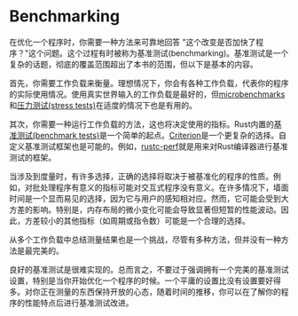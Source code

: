 # Benchmarking

在优化一个程序时，你需要一种方法来可靠地回答 "这个改变是否加快了程序？"这个问题。这个过程有时被称为基准测试(benchmarking)。基准测试是一个复杂的话题，彻底的覆盖范围超出了本书的范围，但以下是基本的内容。

首先，你需要工作负载来衡量。理想情况下，你会有各种工作负载，代表你的程序的实际使用情况。使用真实世界输入的工作负载是最好的，但[microbenchmarks]和[压力测试(stress tests)]在适度的情况下也是有用的。

[microbenchmarks]: https://stackoverflow.com/questions/2842695/what-is-microbenchmarking
[压力测试(stress tests)]: https://en.wikipedia.org/wiki/Stress_testing_(software)

其次，你需要一种运行工作负载的方法，这也将决定使用的指标。Rust内置的[基准测试(benchmark tests)]是一个简单的起点。[Criterion]是一个更复杂的选择。自定义基准测试框架也是可能的。例如，[rustc-perf]就是用来对Rust编译器进行基准测试的框架。

[基准测试(benchmark tests)]: https://doc.rust-lang.org/1.7.0/book/benchmark-tests.html
[Criterion]: https://github.com/bheisler/criterion.rs
[rustc-perf]: https://github.com/rust-lang/rustc-perf/

当涉及到度量时，有许多选择，正确的选择将取决于被基准化的程序的性质。例如，对批处理程序有意义的指标可能对交互式程序没有意义。在许多情况下，墙面时间是一个显而易见的选择，因为它与用户的感知相对应。然而，它可能会受到大方差的影响。特别是，内存布局的微小变化可能会导致显著但短暂的性能波动。因此，方差较小的其他指标（如周期或指令数）可能是一个合理的选择。

从多个工作负载中总结测量结果也是一个挑战，尽管有多种方法，但并没有一种方法是最完美的。

良好的基准测试是很难实现的。总而言之，不要过于强调拥有一个完美的基准测试设置，特别是当你开始优化一个程序的时候。一个平庸的设置比没有设置要好得多。对你正在测量的东西保持开放的心态，随着时间的推移，你可以在了解你的程序的性能特点后进行基准测试改进。


